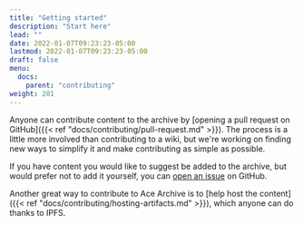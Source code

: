 ```yaml
---
title: "Getting started"
description: "Start here"
lead: ""
date: 2022-01-07T09:23:23-05:00
lastmod: 2022-01-07T09:23:23-05:00
draft: false
menu:
  docs:
    parent: "contributing"
weight: 201
---
```


Anyone can contribute content to the archive by [opening a pull request on
GitHub]({{< ref "docs/contributing/pull-request.md" >}}). The process is a
little more involved than contributing to a wiki, but we're working on finding
new ways to simplify it and make contributing as simple as possible.

If you have content you would like to suggest be added to the archive, but
would prefer not to add it yourself, you can [open an
issue](https://github.com/acearchive/acearchive.lgbt/issues/new?labels=artifact&template=artifact.yml)
on GitHub.

Another great way to contribute to Ace Archive is to [help host the
content]({{< ref "docs/contributing/hosting-artifacts.md" >}}), which anyone
can do thanks to IPFS.
